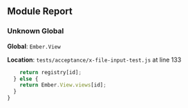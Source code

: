 ## Module Report
### Unknown Global

**Global**: `Ember.View`

**Location**: `tests/acceptance/x-file-input-test.js` at line 133

```js
    return registry[id];
  } else {
    return Ember.View.views[id];
  }
}
```
